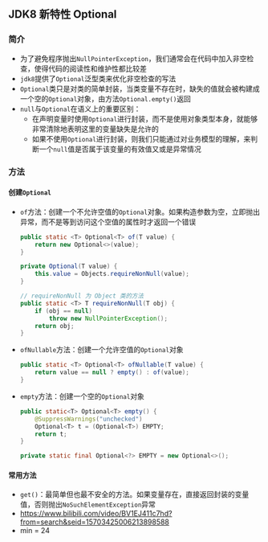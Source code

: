 ## JDK8 新特性 Optional

### 简介

- 为了避免程序抛出`NullPointerException`，我们通常会在代码中加入非空检查，使得代码的阅读性和维护性都比较差
- `jdk8`提供了`Optional`泛型类来优化非空检查的写法
- `Optional`类只是对类的简单封装，当类变量不存在时，缺失的值就会被构建成一个空的`Optional`对象，由方法`Optional.empty()`返回
- `null`与`Optional`在语义上的重要区别：
  - 在声明变量时使用`Optional`进行封装，而不是使用对象类型本身，就能够非常清除地表明这里的变量缺失是允许的
  - 如果不使用`Optional`进行封装，则我们只能通过对业务模型的理解，来判断一个`null`值是否属于该变量的有效值又或是异常情况

### 方法

#### 创建`Optional`

- `of`方法：创建一个不允许空值的`Optional`对象。如果构造参数为空，立即抛出异常，而不是等到访问这个空值的属性时才返回一个错误

  ```java
  public static <T> Optional<T> of(T value) {
      return new Optional<>(value);
  }
  
  private Optional(T value) {
      this.value = Objects.requireNonNull(value);
  }
  
  // requireNonNull 为 Object 类的方法
  public static <T> T requireNonNull(T obj) {
      if (obj == null)
          throw new NullPointerException();
      return obj;
  }
  ```

- `ofNullable`方法：创建一个允许空值的`Optional`对象

  ```java
  public static <T> Optional<T> ofNullable(T value) {
      return value == null ? empty() : of(value);
  }
  ```

- `empty`方法：创建一个空的`Optional`对象

  ```java
  public static<T> Optional<T> empty() {
      @SuppressWarnings("unchecked")
      Optional<T> t = (Optional<T>) EMPTY;
      return t;
  }
  
  private static final Optional<?> EMPTY = new Optional<>();
  ```

#### 常用方法

- `get()`：最简单但也最不安全的方法。如果变量存在，直接返回封装的变量值，否则抛出`NoSuchElementException`异常
- https://www.bilibili.com/video/BV1EJ411c7hd?from=search&seid=15703425006213898588
- min = 24